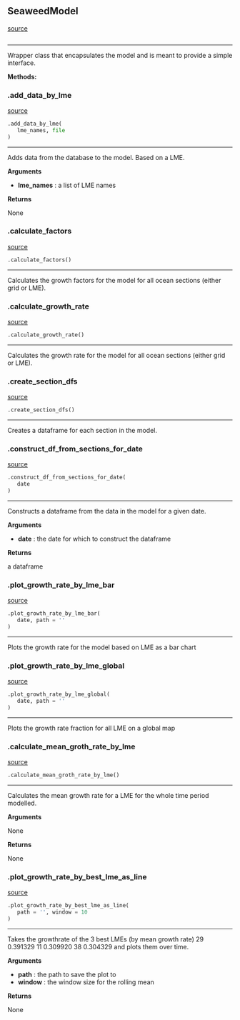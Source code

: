 #


## SeaweedModel
[source](https://github.com/allfed/Seaweed-Growth-Model/blob/master/src/seaweed_model.py/#L11)
```python 

```


---
Wrapper class that encapsulates the model
and is meant to provide a simple interface.


**Methods:**


### .add_data_by_lme
[source](https://github.com/allfed/Seaweed-Growth-Model/blob/master/src/seaweed_model.py/#L22)
```python
.add_data_by_lme(
   lme_names, file
)
```

---
Adds data from the database to the model.
Based on a LME.

**Arguments**

* **lme_names**  : a list of LME names


**Returns**

None

### .calculate_factors
[source](https://github.com/allfed/Seaweed-Growth-Model/blob/master/src/seaweed_model.py/#L43)
```python
.calculate_factors()
```

---
Calculates the growth factors for the model
for all ocean sections (either grid or LME).

### .calculate_growth_rate
[source](https://github.com/allfed/Seaweed-Growth-Model/blob/master/src/seaweed_model.py/#L51)
```python
.calculate_growth_rate()
```

---
Calculates the growth rate for the model
for all ocean sections (either grid or LME).

### .create_section_dfs
[source](https://github.com/allfed/Seaweed-Growth-Model/blob/master/src/seaweed_model.py/#L59)
```python
.create_section_dfs()
```

---
Creates a dataframe for each section in the model.

### .construct_df_from_sections_for_date
[source](https://github.com/allfed/Seaweed-Growth-Model/blob/master/src/seaweed_model.py/#L66)
```python
.construct_df_from_sections_for_date(
   date
)
```

---
Constructs a dataframe from the data in the model for a given date.

**Arguments**

* **date**  : the date for which to construct the dataframe


**Returns**

a dataframe

### .plot_growth_rate_by_lme_bar
[source](https://github.com/allfed/Seaweed-Growth-Model/blob/master/src/seaweed_model.py/#L79)
```python
.plot_growth_rate_by_lme_bar(
   date, path = ''
)
```

---
Plots the growth rate for the model based on LME as a bar chart

### .plot_growth_rate_by_lme_global
[source](https://github.com/allfed/Seaweed-Growth-Model/blob/master/src/seaweed_model.py/#L98)
```python
.plot_growth_rate_by_lme_global(
   date, path = ''
)
```

---
Plots the growth rate fraction for all LME on a global map

### .calculate_mean_groth_rate_by_lme
[source](https://github.com/allfed/Seaweed-Growth-Model/blob/master/src/seaweed_model.py/#L127)
```python
.calculate_mean_groth_rate_by_lme()
```

---
Calculates the mean growth rate for a LME for the whole
time period modelled.

**Arguments**

None

**Returns**

None

### .plot_growth_rate_by_best_lme_as_line
[source](https://github.com/allfed/Seaweed-Growth-Model/blob/master/src/seaweed_model.py/#L151)
```python
.plot_growth_rate_by_best_lme_as_line(
   path = '', window = 10
)
```

---
Takes the growthrate of the 3 best LMEs (by mean growth rate)
29    0.391329
11    0.309920
38    0.304329
and plots them over time.


**Arguments**

* **path**  : the path to save the plot to
* **window**  : the window size for the rolling mean


**Returns**

None
